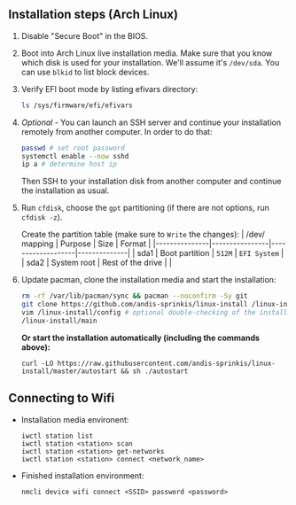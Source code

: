 ## Installation steps (Arch Linux)

1. Disable "Secure Boot" in the BIOS. 
1. Boot into Arch Linux live installation media. Make sure that you know which disk is used for your installation. We'll assume it's `/dev/sda`. You can use `blkid` to list block devices.
1. Verify EFI boot mode by listing efivars directory:

   ```bash
   ls /sys/firmware/efi/efivars
   ```
1. *Optional* - You can launch an SSH server and continue your installation remotely from another
computer. In order to do that:

   ```bash
   passwd # set root password
   systemctl enable --now sshd
   ip a # determine host ip
   ```
   Then SSH to your installation disk from another computer and continue the installation as usual.
1. Run `cfdisk`, choose the `gpt` partitioning (if there are not options, run `cfdisk -z`).

   Create the partition table (make sure to `Write` the changes):
   | /dev/ mapping | Purpose        | Size              | Format       |
   |---------------|----------------|-------------------|--------------|
   | sda1          | Boot partition | `512M`            | `EFI System` |
   | sda2          | System root    | Rest of the drive |              |
1. Update pacman, clone the installation media and start the installation:
   ```bash
   rm -rf /var/lib/pacman/sync && pacman --noconfirm -Sy git
   git clone https://github.com/andis-sprinkis/linux-install /linux-install
   vim /linux-install/config # optional double-checking of the installation config
   /linux-install/main
   ```
   **Or start the installation automatically (including the commands above):**
   ```
   curl -LO https://raw.githubusercontent.com/andis-sprinkis/linux-install/master/autostart && sh ./autostart
   ```
## Connecting to Wifi
- Installation media environent:

   ```
   iwctl station list
   iwctl station <station> scan
   iwctl station <station> get-networks
   iwctl station <station> connect <network_name>
   ```
- Finished installation environment:

  ```
  nmcli device wifi connect <SSID> password <password>
  ```
